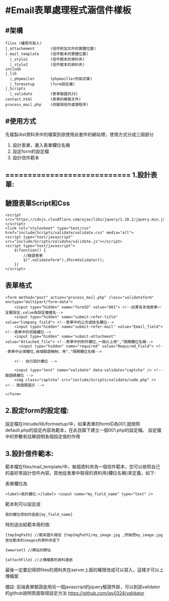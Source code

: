 #Email表單處理程式涵信件樣板
=========

#架構
------
```
files (權限可寫入)
|_attachement 		(信件附加文件的實體位置)
|_mail_template 	(信件範本的實體位置)
  |_style1			(信件範本的資料夾)
  |_style2			(信件範本的資料夾)
include
|_lib				
  |_phpmailer		(phpmailler的函式庫)
  |_formsetup		(form設定檔)
|_Scripts			
  |_validate		(表單驗證的JS)
contact.html 		(表單的靜態文件)
process_mail.php 	(伺服端信件處理程序)
```

#使用方式
------
先複製dist資料夾中的檔案到欲使用此套件的網站裡，使用方式分成三個部分

1. 設計表單，置入表單欄位名稱
2. 設定form的設定檔
3. 設計信件範本

============================
1.設計表單:
-----------

驗證表單Script和Css
-----------
```
<script src="https://cdnjs.cloudflare.com/ajax/libs/jquery/1.10.2/jquery.min.js"></script>
<link rel="stylesheet" type="text/css" href="include/Scripts/validate/validate.css" media="all">
<script type="text/javascript" src="include/Scripts/validate/validate.js"></script>
<script type="text/javascript">
    $(function() {
        //驗證表單
        $(".validateform").JFormValidator();
    })
</script>
```

表單格式
-----------
```
<form method="post" action="process_mail.php" class="validateform" enctype="multipart/form-data">
	<input type="hidden" name="formID" value="001"> <!--如果有多個表單一定要設定,value為設定檔檔名-->
    <input type="hidden" name="submit-refer-title" value="Company_field"> <!--表單中的公司或姓名欄位-->
    <input type="hidden" name="submit-refer-mail" value="Email_field"> <!--表單中的信箱欄位-->
    <input type="hidden" name="submit-attachment" value="Attached_file"> <!--表單中的附件欄位,一個以上用","隔開欄位名稱-->
	  <input type="hidden" name="required" value="Required_Field"> <!--表單中必填欄位,後端驗證機制，用","隔開欄位名稱-->

	<!-- 自行設計欄位 -->

	<input type="text" name="validate" data-validate="captcha" /> <!-- 驗證碼欄位 -->
    <img class="captcha" src="include/Scripts/validate/code.php" /> <!-- 驗證碼圖示 -->

</form>
```

2.設定form的設定檔:
-----------
設定檔在inlcude/lib/formsetup/中，如果表單的formID為001,就按照default.php的設定內容為範本，在此目錄下建立一個001.php的設定檔。
設定檔中的參數有註解說明各個設定值的作用

3.設計信件範本:
-----------
範本檔在files/mail_template/中，每個資料夾為一個信件範本，您可以依照自己的喜好來設計信件內容，其他從表單中取得的資料用{欄位名稱}來定義，如下:

表單欄位為
```
<label>我的欄位:</label> <input name="my_field_name" type="text" />
```
範本則可以設定成
```
我的欄位得到的值是{my_field_name}
```

特別送出給範本用的值:
```
{tmpImgPath} //範本圖片路徑 {tmpImgPath}/my_image.jpg ,然後把my_image.jpg放在範本的images的資料夾底下

{wwwroot} //網站的網址

{attachFile} //上傳檔案的資料連結
```

最後一定要記得把files的資料夾在server上面的權限改成可以寫入，這樣才可以上傳檔案

備註: 
前端表單驗證是用另一個javascript的jquery驗證外掛，可以到該validator的github說明頁面取得設定方法
https://github.com/jay0324/validator